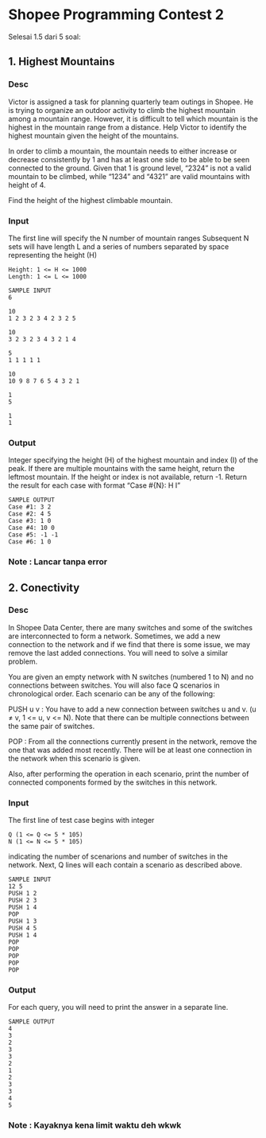 # Shopee Programming Contest 2

Selesai 1.5 dari 5 soal:

## 1. Highest Mountains

### Desc
Victor is assigned a task for planning quarterly team outings in Shopee. He is trying to organize an outdoor activity to climb the highest mountain among a mountain range. However, it is difficult to tell which mountain is the highest in the mountain range from a distance. Help Victor to identify the highest mountain given the height of the mountains.

In order to climb a mountain, the mountain needs to either increase or decrease consistently by 1 and has at least one side to be able to be seen connected to the ground. Given that 1 is ground level, “2324” is not a valid mountain to be climbed, while “1234” and “4321” are valid mountains with height of 4.

Find the height of the highest climbable mountain.
<br>
### Input
The first line will specify the N number of mountain ranges
Subsequent N sets will have length L and a series of numbers separated by space representing the height (H)
```
Height: 1 <= H <= 1000
Length: 1 <= L <= 1000
```

```
SAMPLE INPUT
6

10
1 2 3 2 3 4 2 3 2 5

10
3 2 3 2 3 4 3 2 1 4

5
1 1 1 1 1

10
10 9 8 7 6 5 4 3 2 1

1
5

1
1
```

### Output

Integer specifying the height (H) of the highest mountain and index (I) of the peak. If there are multiple mountains with the same height, return the leftmost mountain.
If the height or index is not available, return -1. Return the result for each case with format “Case #{N}: H I”

```
SAMPLE OUTPUT
Case #1: 3 2
Case #2: 4 5
Case #3: 1 0
Case #4: 10 0
Case #5: -1 -1
Case #6: 1 0
```
### Note : Lancar tanpa error

## 2. Conectivity

### Desc

In Shopee Data Center, there are many switches and some of the switches are interconnected to form a network. Sometimes, we add a new connection to the network and if we find that there is some issue, we may remove the last added connections. You will need to solve a similar problem.

You are given an empty network with N switches (numbered 1 to N) and no connections between switches. You will also face Q scenarios in chronological order. Each scenario can be any of the following:

PUSH u v : You have to add a new connection between switches u and v. (u ≠ v, 1 <= u, v <= N). Note that there can be multiple connections between the same pair of switches.

POP : From all the connections currently present in the network, remove the one that was added most recently. There will be at least one connection in the network when this scenario is given.

Also, after performing the operation in each scenario, print the number of connected components formed by the switches in this network.

### Input

The first line of test case begins with integer 

```
Q (1 <= Q <= 5 * 105)
N (1 <= N <= 5 * 105) 
```

indicating the number of scenarions and number of switches in the network. Next, Q lines will each contain a scenario as described above.

```
SAMPLE INPUT
12 5
PUSH 1 2
PUSH 2 3
PUSH 1 4
POP
PUSH 1 3
PUSH 4 5
PUSH 1 4
POP
POP
POP
POP
POP
```
### Output

For each query, you will need to print the answer in a separate line.

```
SAMPLE OUTPUT
4
3
2
3
3
2
1
2
3
3
4
5
```

### Note : Kayaknya kena limit waktu deh wkwk
